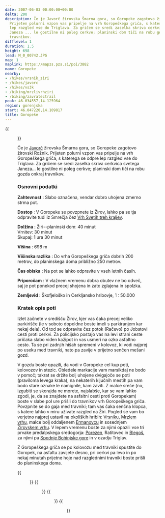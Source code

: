 ```yaml
---
date: 2007-06-03 00:00:00+00:00
delta: 200
description: Če je Javorč žirovska Šmarna gora, so Goropeke zagotovo žirovski Rožnik.
  Prijeten polurni vzpon vas pripelje na vrh Goropeškega griča, s katerega se odpre
  lep razgled vse do Triglava. Za gričem se sredi zaselka skriva cerkvica svetega
  Janeza ... le gostilne ni poleg cerkve; planinski dom tiči na robu gozda onkraj
  travnikov.
difflevel: 1
duration: 1.5
height: 698
lead: M_0_00742.JPG
map: 1
maplink: https://mapzs.pzs.si/poi/3882
name: Goropeke
nearby:
- /hikes/vrsnik_ziri
- /hikes/javorc
- /hikes/vs3k
- /biking/mrzlivrhziri
- /biking/zavratectrail
peak: 46.034557,14.125964
region: gorenjska
start: 46.047220,14.109817
title: Goropeke
---
```

{{<figure src="M_0_00742.JPG">}}

Če je [Javorč](../javorc) žirovska Šmarna gora, so Goropeke zagotovo žirovski Rožnik. Prijeten polurni vzpon vas pripelje na vrh Goropeškega griča, s katerega se odpre lep razgled vse do Triglava. Za gričem se sredi zaselka skriva cerkvica svetega Janeza\... le gostilne ni poleg cerkve; planinski dom tiči na robu gozda onkraj travnikov.

### Osnovni podatki

**Zahtevnost**
:   Slabo označena, vendar dobro uhojena zmerno strma pot.

**Dostop**
:   V Goropeke se povzpnete iz Žirov, lahko pa se tja odpravite tudi iz Smrečja čez [Vrh Svetih treh kraljev](../vs3k).

**Dolžina**
:   Žiri--planinski dom: 40 minut\
    Vrnitev: 30 minut\
    Skupaj: 1 ura 30 minut

**Višina**
:   698 m

**Višinska razlika**
:   Do vrha Goropeškega griča dobrih 200 metrov, do planinskega doma približno 250 metrov.

**Čas obiska**
:   Na pot se lahko odpravite v vseh letnih časih.

**Priporočam**
:   V vlažnem vremenu dobra obutev ne bo odveč, saj je pot ponekod precej shojena in zato zglajena in spolzka.

**Zemljevid**
:   Škofjeloško in Cerkljansko hribovje, 1 : 50.000

### Kratek opis poti

Izlet začnete v središču Žirov, kjer vas čaka precej veliko parkirišče (le v soboto dopoldne boste imeli s parkiranjem kar nekaj dela). Od tod se odpravite čez potok (Račevo) po Jobstovi cesti proti cerkvi. Za policijsko postajo vas na levi strani ceste pričaka slabo viden kažipot in vas usmeri na ozko asfaltno cesto. Ta se pri zadnjih hišah spremeni v kolovoz, ki vodi najprej po useku med travniki, nato pa zavije v prijetno senčen mešani gozd.

V gozdu boste opazili, da vodi v Goropeke cel kup poti, kolovozov in stezic. Obledele markacije vam marsikdaj ne bodo v pomoč; takrat se držite bolj uhojene dvigajoče se poti (praviloma levega kraka), na nekaterih ključnih mestih pa vam bodo stare oznake le namignile, kam zaviti. Z malce sreče (no, izgubiti se skorajda ne morete, najslabše, kar se vam lahko zgodi, je, da se znajdete na asfaltni cesti proti Goropekam) boste v slabe pol ure prišli do travnikov vrh Goropeškega griča. Povzpnite se do gaja med travniki; tam vas čaka senčna klopca, s katere lahko v miru uživate razgled na Žiri. Pogled se vam bo verjetno najprej ustavil na okoliških hribih: [Vrsniku](../vrsnik_ziri), [Mrzlem vrhu](../mrzlivrh_ziri), malce bolj oddaljenem [Ermanovcu](../ermanovec) in sosednjem [Žirovskem vrhu](../javorc). V lepem vremenu boste za njimi opazili vse tri prvake predalpskega sredogorja: [Porezen](../porezen), Ratitovec in [Blegoš](../blegos), za njimi pa [Spodnje Bohinjske gore](../crnaprst) in v ozadju Triglav.

Z Goropeškega griča se po kolovozu med travniki spustite do Goropek, na asfaltu zavijete desno, pri cerkvi pa levo in po nekaj minutah prijetne hoje nad razglednimi travniki boste prišli do planinskega doma.

{{<figure src="M_0_00737.JPG" caption="Goropeški vrh">}} {{<figure src="M_0_00738.JPG" caption="Pogled na Žiri">}}
{{<figure src="M_0_00740.JPG" caption="Pomladni travniki okoli Goropek">}}
{{<figure src="M_0_00741.jpg" caption="Sveti Krištof na cerkvici v Goropekah">}}
